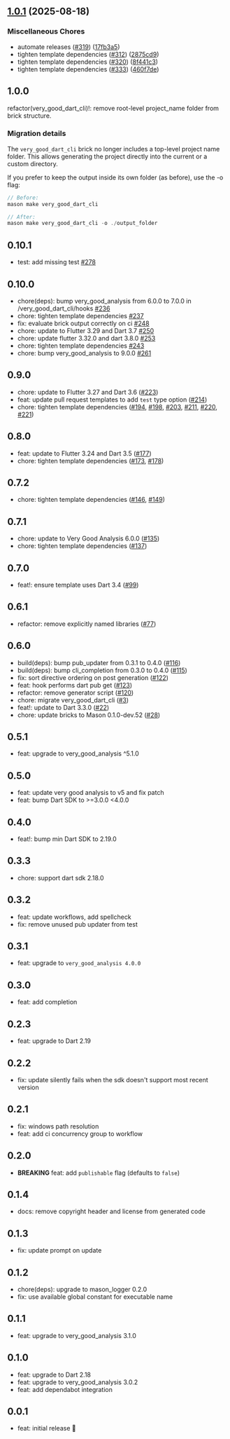 ## [1.0.1](https://github.com/VeryGoodOpenSource/very_good_templates/compare/very_good_dart_cli-v1.0.0...very_good_dart_cli-v1.0.1) (2025-08-18)


### Miscellaneous Chores

* automate releases ([#319](https://github.com/VeryGoodOpenSource/very_good_templates/issues/319)) ([17fb3a5](https://github.com/VeryGoodOpenSource/very_good_templates/commit/17fb3a5c742a42e7fff70b269deea961e4a15b4f))
* tighten template dependencies ([#312](https://github.com/VeryGoodOpenSource/very_good_templates/issues/312)) ([2875cd9](https://github.com/VeryGoodOpenSource/very_good_templates/commit/2875cd9aecc249fc0d2a4cd64efb3be20603f1da))
* tighten template dependencies ([#320](https://github.com/VeryGoodOpenSource/very_good_templates/issues/320)) ([8f441c3](https://github.com/VeryGoodOpenSource/very_good_templates/commit/8f441c3f54681707ded3dda8aefd578763979d73))
* tighten template dependencies ([#333](https://github.com/VeryGoodOpenSource/very_good_templates/issues/333)) ([460f7de](https://github.com/VeryGoodOpenSource/very_good_templates/commit/460f7de093d976e40679be0710c2d0270fa71918))

## 1.0.0

refactor(very_good_dart_cli)!: remove root-level project_name folder from brick structure.

### Migration details

The `very_good_dart_cli` brick no longer includes a top-level project name folder.
This allows generating the project directly into the current or a custom directory.

If you prefer to keep the output inside its own folder (as before), use the -o flag:

```dart
// Before:
mason make very_good_dart_cli

// After:
mason make very_good_dart_cli -o ./output_folder
```

## 0.10.1

- test: add missing test [#278](https://github.com/VeryGoodOpenSource/very_good_dart_cli/pull/278)

## 0.10.0

- chore(deps): bump very_good_analysis from 6.0.0 to 7.0.0 in /very_good_dart_cli/hooks [#236](https://github.com/VeryGoodOpenSource/very_good_dart_cli/pull/236)
- chore: tighten template dependencies [#237](https://github.com/VeryGoodOpenSource/very_good_dart_cli/pull/237)
- fix: evaluate brick output correctly on ci [#248](https://github.com/VeryGoodOpenSource/very_good_dart_cli/pull/248)
- chore: update to Flutter 3.29 and Dart 3.7 [#250](https://github.com/VeryGoodOpenSource/very_good_dart_cli/pull/250)
- chore: update flutter 3.32.0 and dart 3.8.0 [#253](https://github.com/VeryGoodOpenSource/very_good_dart_cli/pull/253)
- chore: tighten template dependencies [#243](https://github.com/VeryGoodOpenSource/very_good_dart_cli/pull/243)
- chore: bump very_good_analysis to 9.0.0 [#261](https://github.com/VeryGoodOpenSource/very_good_dart_cli/pull/261)

## 0.9.0

- chore: update to Flutter 3.27 and Dart 3.6 ([#223](https://github.com/VeryGoodOpenSource/very_good_templates/pull/223))
- feat: update pull request templates to add `test` type option ([#214](https://github.com/VeryGoodOpenSource/very_good_templates/pull/214))
- chore: tighten template dependencies ([#194](https://github.com/VeryGoodOpenSource/very_good_templates/pull/194), [#198](https://github.com/VeryGoodOpenSource/very_good_templates/pull/198), [#203](https://github.com/VeryGoodOpenSource/very_good_templates/pull/203), [#211](https://github.com/VeryGoodOpenSource/very_good_templates/pull/211), [#220](https://github.com/VeryGoodOpenSource/very_good_templates/pull/220), [#221](https://github.com/VeryGoodOpenSource/very_good_templates/pull/221))

## 0.8.0

- feat: update to Flutter 3.24 and Dart 3.5 ([#177](https://github.com/VeryGoodOpenSource/very_good_templates/pull/177))
- chore: tighten template dependencies ([#173](https://github.com/VeryGoodOpenSource/very_good_templates/pull/173), [#178](https://github.com/VeryGoodOpenSource/very_good_templates/pull/178))

## 0.7.2

- chore: tighten template dependencies ([#146](https://github.com/VeryGoodOpenSource/very_good_templates/pull/146), [#149](https://github.com/VeryGoodOpenSource/very_good_templates/pull/149))

## 0.7.1

- chore: update to Very Good Analysis 6.0.0 ([#135](https://github.com/VeryGoodOpenSource/very_good_templates/pull/135))
- chore: tighten template dependencies ([#137](https://github.com/VeryGoodOpenSource/very_good_templates/pull/137))

## 0.7.0

- feat!: ensure template uses Dart 3.4 ([#99](https://github.com/VeryGoodOpenSource/very_good_templates/pull/99))

## 0.6.1

- refactor: remove explicitly named libraries ([#77](https://github.com/VeryGoodOpenSource/very_good_templates/pull/77))

## 0.6.0

- build(deps): bump pub_updater from 0.3.1 to 0.4.0 ([#116](https://github.com/VeryGoodOpenSource/very_good_dart_cli/pull/116))
- build(deps): bump cli_completion from 0.3.0 to 0.4.0 ([#115](https://github.com/VeryGoodOpenSource/very_good_dart_cli/pull/115))
- fix: sort directive ordering on post generation ([#122](https://github.com/VeryGoodOpenSource/very_good_dart_cli/pull/122))
- feat: hook performs dart pub get ([#123](https://github.com/VeryGoodOpenSource/very_good_dart_cli/pull/123))
- refactor: remove generator script ([#120](https://github.com/VeryGoodOpenSource/very_good_dart_cli/pull/120))
- chore: migrate very_good_dart_cli ([#3](https://github.com/VeryGoodOpenSource/very_good_templates/pull/3))
- feat!: update to Dart 3.3.0 ([#22](https://github.com/VeryGoodOpenSource/very_good_templates/pull/22))
- chore: update bricks to Mason 0.1.0-dev.52 ([#28](https://github.com/VeryGoodOpenSource/very_good_templates/pull/28))

## 0.5.1

- feat: upgrade to very_good_analysis ^5.1.0

## 0.5.0

- feat: update very good analysis to v5 and fix patch
- feat: bump Dart SDK to >=3.0.0 <4.0.0

## 0.4.0

- feat!: bump min Dart SDK to 2.19.0

## 0.3.3

- chore: support dart sdk 2.18.0

## 0.3.2

- feat: update workflows, add spellcheck
- fix: remove unused pub updater from test

## 0.3.1

- feat: upgrade to `very_good_analysis 4.0.0`

## 0.3.0

- feat: add completion

## 0.2.3

- feat: upgrade to Dart 2.19

## 0.2.2

- fix: update silently fails when the sdk doesn't support most recent version

## 0.2.1

- fix: windows path resolution
- feat: add ci concurrency group to workflow

## 0.2.0

- **BREAKING** feat: add `publishable` flag (defaults to `false`)

## 0.1.4

- docs: remove copyright header and license from generated code

## 0.1.3

- fix: update prompt on update

## 0.1.2

- chore(deps): upgrade to mason_logger 0.2.0
- fix: use available global constant for executable name

## 0.1.1

- feat: upgrade to very_good_analysis 3.1.0

## 0.1.0

- feat: upgrade to Dart 2.18
- feat: upgrade to very_good_analysis 3.0.2
- feat: add dependabot integration

## 0.0.1

- feat: initial release 🎉
